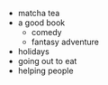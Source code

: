 * matcha tea
* a good book
  * comedy
  * fantasy adventure
* holidays
* going out to eat
* helping people
